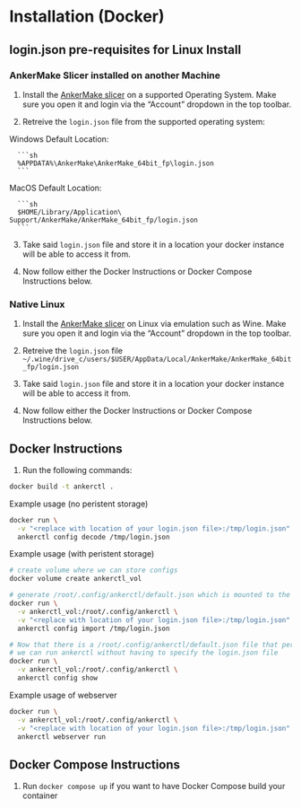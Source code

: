 # Installation (Docker)

## login.json pre-requisites for Linux Install

### AnkerMake Slicer installed on another Machine

1. Install the [AnkerMake slicer](https://www.ankermake.com/software) on a supported Operating System.  Make sure you open it and login via the “Account” dropdown in the top toolbar.

2. Retreive the ```login.json``` file from the supported operating system:

  Windows Default Location:
   
      ```sh
      %APPDATA%\AnkerMake\AnkerMake_64bit_fp\login.json
      ```
   
  MacOS Default Location:
   
      ```sh
      $HOME/Library/Application\ Support/AnkerMake/AnkerMake_64bit_fp/login.json
      ```

3. Take said ```login.json``` file and store it in a location your docker instance will be able to access it from.

4. Now follow either the Docker Instructions or Docker Compose Instructions below.

### Native Linux

1. Install the [AnkerMake slicer](https://www.ankermake.com/software) on Linux via emulation such as Wine.  Make sure you open it and login via the “Account” dropdown in the top toolbar.
   
2. Retreive the ```login.json``` file ```~/.wine/drive_c/users/$USER/AppData/Local/AnkerMake/AnkerMake_64bit_fp/login.json```

3. Take said ```login.json``` file and store it in a location your docker instance will be able to access it from.

4. Now follow either the Docker Instructions or Docker Compose Instructions below.

## Docker Instructions

1. Run the following commands:

```sh
docker build -t ankerctl .
```

Example usage (no peristent storage)
```bash
docker run \
  -v "<replace with location of your login.json file>:/tmp/login.json" \
  ankerctl config decode /tmp/login.json
```

Example usage (with peristent storage)
```bash
# create volume where we can store configs
docker volume create ankerctl_vol

# generate /root/.config/ankerctl/default.json which is mounted to the docker volume
docker run \
  -v ankerctl_vol:/root/.config/ankerctl \
  -v "<replace with location of your login.json file>:/tmp/login.json" \
  ankerctl config import /tmp/login.json

# Now that there is a /root/.config/ankerctl/default.json file that persists in the docker volume
# we can run ankerctl without having to specify the login.json file
docker run \
  -v ankerctl_vol:/root/.config/ankerctl \
  ankerctl config show
```
Example usage of webserver
```sh
docker run \
  -v ankerctl_vol:/root/.config/ankerctl \
  -v "<replace with location of your login.json file>:/tmp/login.json" \
  ankerctl webserver run
```
## Docker Compose Instructions
1. Run ```docker compose up``` if you want to have Docker Compose build your container
